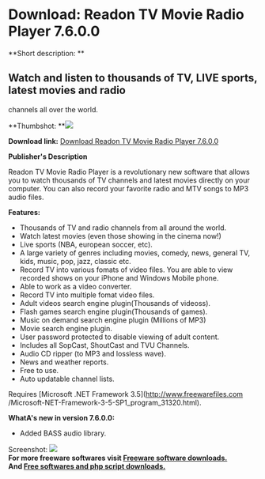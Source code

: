# Download: Readon TV Movie Radio Player 7.6.0.0

**Short description: **

## Watch and listen to thousands of TV, LIVE sports, latest movies and radio
channels all over the world.

  
**Thumbshot: **![](http://www.freewarefiles.com/screenshot/readontv7_md.jpg)   
  
**Download link:** [Download Readon TV Movie Radio Player 7.6.0.0](http://freesoftwares.boysofts.com/Readon-TV-Movie-Radio-Player_program_44486.html)  
  

**Publisher's Description**  
  

Readon TV Movie Radio Player is a revolutionary new software that allows you
to watch thousands of TV channels and latest movies directly on your computer.
You can also record your favorite radio and MTV songs to MP3 audio files.

**Features:**

  * Thousands of TV and radio channels from all around the world. 
  * Watch latest movies (even those showing in the cinema now!) 
  * Live sports (NBA, european soccer, etc). 
  * A large variety of genres including movies, comedy, news, general TV, kids, music, pop, jazz, classic etc. 
  * Record TV into various fomats of video files. You are able to view recorded shows on your iPhone and Windows Mobile phone. 
  * Able to work as a video converter. 
  * Record TV into multiple fomat video files. 
  * Adult videos search engine plugin(Thousands of videoss). 
  * Flash games search engine plugin(Thousands of games). 
  * Music on demand search engine plugin (Millions of MP3) 
  * Movie search engine plugin. 
  * User password protected to disable viewing of adult content. 
  * Includes all SopCast, ShoutCast and TVU Channels. 
  * Audio CD ripper (to MP3 and lossless wave). 
  * News and weather reports. 
  * Free to use. 
  * Auto updatable channel lists. 

Requires [Microsoft .NET Framework 3.5](http://www.freewarefiles.com
/Microsoft-NET-Framework-3-5-SP1_program_31320.html).

**WhatA's new in version 7.6.0.0:**

  * Added BASS audio library. 

  
  
Screenshot: ![](http://www.freewarefiles.com/screenshot/readontv7.jpg)  
**For more freeware softwares visit [Freeware software downloads.](http://freesoftwares.boysofts.com/)**   
**And [Free softwares and php script downloads.](http://www.boysofts.com/)**

